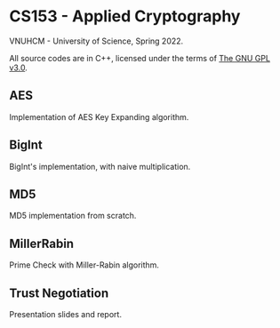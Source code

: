 # CS153 - Applied Cryptography
VNUHCM - University of Science, Spring 2022.

All source codes are in C++, licensed under the terms of [The GNU GPL v3.0](LICENSE).

## AES
Implementation of AES Key Expanding algorithm.

## BigInt
BigInt's implementation, with naive multiplication.

## MD5
MD5 implementation from scratch.

## MillerRabin
Prime Check with Miller-Rabin algorithm.

## Trust Negotiation
Presentation slides and report.